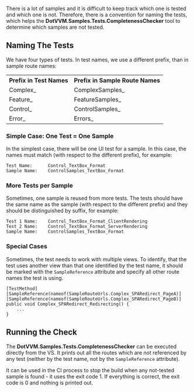﻿There is a lot of samples and it is difficult to keep track which one is tested and which one is not.
Therefore, there is a convention for naming the tests, which helps the **DotVVM.Samples.Tests.CompletenessChecker** tool to determine which samples are not tested.

## Naming The Tests

We have four types of tests. In test names, we use a different prefix, than in sample route names:

<table>
    <tr>
        <th>Prefix in Test Names</th>
        <th>Prefix in Sample Route Names</th>
    </tr>
    <tr>
        <td>Complex_</td>
        <td>ComplexSamples_</td>
    </tr>
    <tr>
        <td>Feature_</td>
        <td>FeatureSamples_</td>
    </tr>
    <tr>
        <td>Control_</td>
        <td>ControlSamples_</td>
    </tr>
    <tr>
        <td>Error_</td>
        <td>Errors_</td>
    </tr>
</table>

### Simple Case: One Test = One Sample

In the simplest case, there will be one UI test for a sample. In this case, the names must match (with respect to the different prefix), for example:

```
Test Name:      Control_TextBox_Format
Sample Name:    ControlSamples_TextBox_Format
```

### More Tests per Sample

Sometimes, one sample is reused from more tests. The tests should have the same name as the sample (with respect to the different prefix) and they should be distinguished by suffix, for example:

```
Test 1 Name:    Control_TextBox_Format_ClientRendering
Test 2 Name:    Control_TextBox_Format_ServerRendering
Sample Name:    ControlSamples_TextBox_Format
```

### Special Cases

Sometimes, the test needs to work with multiple views. To identify, that the test uses another view than that one identified by the test name, it should be marked with the `SampleReference` attribute and specify all other route names the test is using.

```
[TestMethod]
[SampleReference(nameof(SampleRouteUrls.Complex_SPARedirect_PageA)]
[SampleReference(nameof(SampleRouteUrls.Complex_SPARedirect_PageB)]
public void Complex_SPARedirect_Redirecting() {
    ...
}
```


## Running the Check

The **DotVVM.Samples.Tests.CompletenessChecker** can be executed directly from the VS. It prints out all the routes which are not referenced by any test (neither by the test name, not by the `SampleReference` attribute).

It can be used in the CI process to stop the build when any not-tested sample is found - it uses the exit code 1.
If everything is correct, the exit code is 0 and nothing is printed out.
